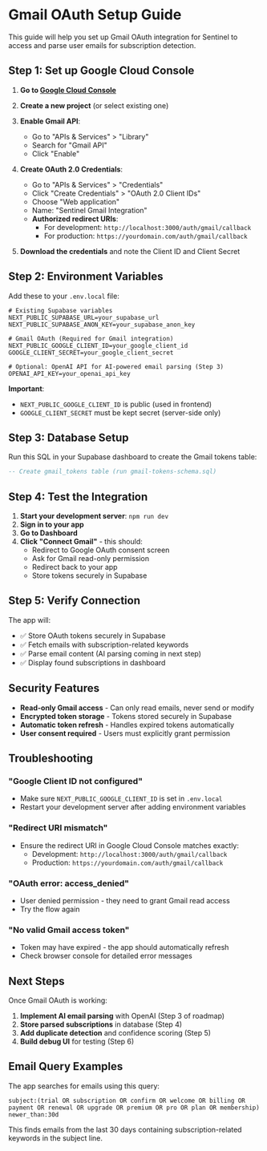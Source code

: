 # Gmail OAuth Setup Guide

This guide will help you set up Gmail OAuth integration for Sentinel to access and parse user emails for subscription detection.

## Step 1: Set up Google Cloud Console

1. **Go to [Google Cloud Console](https://console.cloud.google.com/)**
2. **Create a new project** (or select existing one)
3. **Enable Gmail API**:
   - Go to "APIs & Services" > "Library"
   - Search for "Gmail API"
   - Click "Enable"

4. **Create OAuth 2.0 Credentials**:
   - Go to "APIs & Services" > "Credentials"
   - Click "Create Credentials" > "OAuth 2.0 Client IDs"
   - Choose "Web application"
   - Name: "Sentinel Gmail Integration"
   - **Authorized redirect URIs**:
     - For development: `http://localhost:3000/auth/gmail/callback`
     - For production: `https://yourdomain.com/auth/gmail/callback`

5. **Download the credentials** and note the Client ID and Client Secret

## Step 2: Environment Variables

Add these to your `.env.local` file:

```env
# Existing Supabase variables
NEXT_PUBLIC_SUPABASE_URL=your_supabase_url
NEXT_PUBLIC_SUPABASE_ANON_KEY=your_supabase_anon_key

# Gmail OAuth (Required for Gmail integration)
NEXT_PUBLIC_GOOGLE_CLIENT_ID=your_google_client_id
GOOGLE_CLIENT_SECRET=your_google_client_secret

# Optional: OpenAI API for AI-powered email parsing (Step 3)
OPENAI_API_KEY=your_openai_api_key
```

**Important**: 
- `NEXT_PUBLIC_GOOGLE_CLIENT_ID` is public (used in frontend)
- `GOOGLE_CLIENT_SECRET` must be kept secret (server-side only)

## Step 3: Database Setup

Run this SQL in your Supabase dashboard to create the Gmail tokens table:

```sql
-- Create gmail_tokens table (run gmail-tokens-schema.sql)
```

## Step 4: Test the Integration

1. **Start your development server**: `npm run dev`
2. **Sign in to your app**
3. **Go to Dashboard**
4. **Click "Connect Gmail"** - this should:
   - Redirect to Google OAuth consent screen
   - Ask for Gmail read-only permission
   - Redirect back to your app
   - Store tokens securely in Supabase

## Step 5: Verify Connection

The app will:
- ✅ Store OAuth tokens securely in Supabase
- ✅ Fetch emails with subscription-related keywords
- ✅ Parse email content (AI parsing coming in next step)
- ✅ Display found subscriptions in dashboard

## Security Features

- **Read-only Gmail access** - Can only read emails, never send or modify
- **Encrypted token storage** - Tokens stored securely in Supabase
- **Automatic token refresh** - Handles expired tokens automatically
- **User consent required** - Users must explicitly grant permission

## Troubleshooting

### "Google Client ID not configured"
- Make sure `NEXT_PUBLIC_GOOGLE_CLIENT_ID` is set in `.env.local`
- Restart your development server after adding environment variables

### "Redirect URI mismatch"
- Ensure the redirect URI in Google Cloud Console matches exactly:
  - Development: `http://localhost:3000/auth/gmail/callback`
  - Production: `https://yourdomain.com/auth/gmail/callback`

### "OAuth error: access_denied"
- User denied permission - they need to grant Gmail read access
- Try the flow again

### "No valid Gmail access token"
- Token may have expired - the app should automatically refresh
- Check browser console for detailed error messages

## Next Steps

Once Gmail OAuth is working:
1. **Implement AI email parsing** with OpenAI (Step 3 of roadmap)
2. **Store parsed subscriptions** in database (Step 4)
3. **Add duplicate detection** and confidence scoring (Step 5)
4. **Build debug UI** for testing (Step 6)

## Email Query Examples

The app searches for emails using this query:
```
subject:(trial OR subscription OR confirm OR welcome OR billing OR payment OR renewal OR upgrade OR premium OR pro OR plan OR membership) newer_than:30d
```

This finds emails from the last 30 days containing subscription-related keywords in the subject line. 